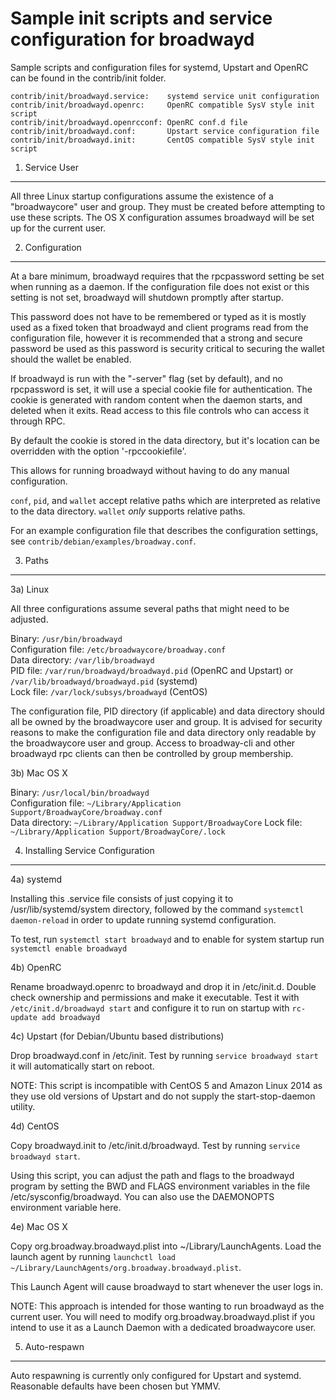 Sample init scripts and service configuration for broadwayd
==========================================================

Sample scripts and configuration files for systemd, Upstart and OpenRC
can be found in the contrib/init folder.

    contrib/init/broadwayd.service:    systemd service unit configuration
    contrib/init/broadwayd.openrc:     OpenRC compatible SysV style init script
    contrib/init/broadwayd.openrcconf: OpenRC conf.d file
    contrib/init/broadwayd.conf:       Upstart service configuration file
    contrib/init/broadwayd.init:       CentOS compatible SysV style init script

1. Service User
---------------------------------

All three Linux startup configurations assume the existence of a "broadwaycore" user
and group.  They must be created before attempting to use these scripts.
The OS X configuration assumes broadwayd will be set up for the current user.

2. Configuration
---------------------------------

At a bare minimum, broadwayd requires that the rpcpassword setting be set
when running as a daemon.  If the configuration file does not exist or this
setting is not set, broadwayd will shutdown promptly after startup.

This password does not have to be remembered or typed as it is mostly used
as a fixed token that broadwayd and client programs read from the configuration
file, however it is recommended that a strong and secure password be used
as this password is security critical to securing the wallet should the
wallet be enabled.

If broadwayd is run with the "-server" flag (set by default), and no rpcpassword is set,
it will use a special cookie file for authentication. The cookie is generated with random
content when the daemon starts, and deleted when it exits. Read access to this file
controls who can access it through RPC.

By default the cookie is stored in the data directory, but it's location can be overridden
with the option '-rpccookiefile'.

This allows for running broadwayd without having to do any manual configuration.

`conf`, `pid`, and `wallet` accept relative paths which are interpreted as
relative to the data directory. `wallet` *only* supports relative paths.

For an example configuration file that describes the configuration settings,
see `contrib/debian/examples/broadway.conf`.

3. Paths
---------------------------------

3a) Linux

All three configurations assume several paths that might need to be adjusted.

Binary:              `/usr/bin/broadwayd`  
Configuration file:  `/etc/broadwaycore/broadway.conf`  
Data directory:      `/var/lib/broadwayd`  
PID file:            `/var/run/broadwayd/broadwayd.pid` (OpenRC and Upstart) or `/var/lib/broadwayd/broadwayd.pid` (systemd)  
Lock file:           `/var/lock/subsys/broadwayd` (CentOS)  

The configuration file, PID directory (if applicable) and data directory
should all be owned by the broadwaycore user and group.  It is advised for security
reasons to make the configuration file and data directory only readable by the
broadwaycore user and group.  Access to broadway-cli and other broadwayd rpc clients
can then be controlled by group membership.

3b) Mac OS X

Binary:              `/usr/local/bin/broadwayd`  
Configuration file:  `~/Library/Application Support/BroadwayCore/broadway.conf`  
Data directory:      `~/Library/Application Support/BroadwayCore`
Lock file:           `~/Library/Application Support/BroadwayCore/.lock`

4. Installing Service Configuration
-----------------------------------

4a) systemd

Installing this .service file consists of just copying it to
/usr/lib/systemd/system directory, followed by the command
`systemctl daemon-reload` in order to update running systemd configuration.

To test, run `systemctl start broadwayd` and to enable for system startup run
`systemctl enable broadwayd`

4b) OpenRC

Rename broadwayd.openrc to broadwayd and drop it in /etc/init.d.  Double
check ownership and permissions and make it executable.  Test it with
`/etc/init.d/broadwayd start` and configure it to run on startup with
`rc-update add broadwayd`

4c) Upstart (for Debian/Ubuntu based distributions)

Drop broadwayd.conf in /etc/init.  Test by running `service broadwayd start`
it will automatically start on reboot.

NOTE: This script is incompatible with CentOS 5 and Amazon Linux 2014 as they
use old versions of Upstart and do not supply the start-stop-daemon utility.

4d) CentOS

Copy broadwayd.init to /etc/init.d/broadwayd. Test by running `service broadwayd start`.

Using this script, you can adjust the path and flags to the broadwayd program by
setting the BWD and FLAGS environment variables in the file
/etc/sysconfig/broadwayd. You can also use the DAEMONOPTS environment variable here.

4e) Mac OS X

Copy org.broadway.broadwayd.plist into ~/Library/LaunchAgents. Load the launch agent by
running `launchctl load ~/Library/LaunchAgents/org.broadway.broadwayd.plist`.

This Launch Agent will cause broadwayd to start whenever the user logs in.

NOTE: This approach is intended for those wanting to run broadwayd as the current user.
You will need to modify org.broadway.broadwayd.plist if you intend to use it as a
Launch Daemon with a dedicated broadwaycore user.

5. Auto-respawn
-----------------------------------

Auto respawning is currently only configured for Upstart and systemd.
Reasonable defaults have been chosen but YMMV.
